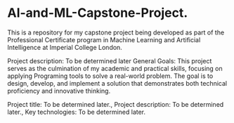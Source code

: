 # AI-and-ML-Capstone-Project.
This is a repository for my capstone project being developed as part of the Professional Certificate program in Machine Learning and Artificial Intelligence at Imperial College London.

Project description: To be determined later
General Goals: This project serves as the culmination of my academic and practical skills, focusing on applying Programing tools to solve a real-world problem. The goal is to design, develop, and implement a solution that demonstrates both technical proficiency and innovative thinking.

Project title: To be determined later.,
Project description: To be determined later.,
Key technologies: To be determined later.
